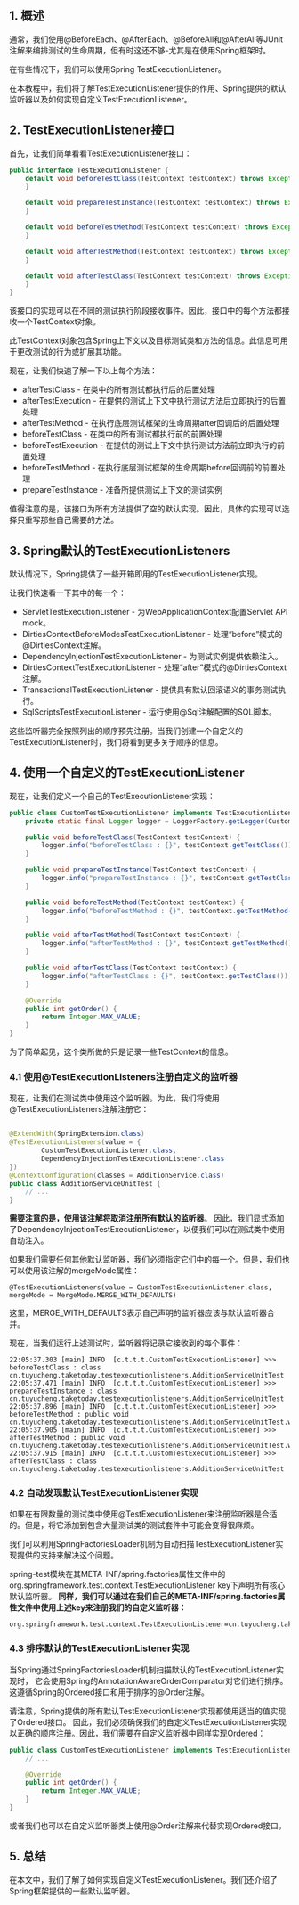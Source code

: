## 1. 概述

通常，我们使用@BeforeEach、@AfterEach、@BeforeAll和@AfterAll等JUnit注解来编排测试的生命周期，但有时这还不够-尤其是在使用Spring框架时。

在有些情况下，我们可以使用Spring TestExecutionListener。

在本教程中，我们将了解TestExecutionListener提供的作用、Spring提供的默认监听器以及如何实现自定义TestExecutionListener。

## 2. TestExecutionListener接口

首先，让我们简单看看TestExecutionListener接口：

```java
public interface TestExecutionListener {
    default void beforeTestClass(TestContext testContext) throws Exception {
    }

    default void prepareTestInstance(TestContext testContext) throws Exception {
    }

    default void beforeTestMethod(TestContext testContext) throws Exception {
    }

    default void afterTestMethod(TestContext testContext) throws Exception {
    }

    default void afterTestClass(TestContext testContext) throws Exception {
    }
}
```

该接口的实现可以在不同的测试执行阶段接收事件。因此，接口中的每个方法都接收一个TestContext对象。

此TestContext对象包含Spring上下文以及目标测试类和方法的信息。此信息可用于更改测试的行为或扩展其功能。

现在，让我们快速了解一下以上每个方法：

+ afterTestClass - 在类中的所有测试都执行后的后置处理
+ afterTestExecution - 在提供的测试上下文中执行测试方法后立即执行的后置处理
+ afterTestMethod - 在执行底层测试框架的生命周期after回调后的后置处理
+ beforeTestClass - 在类中的所有测试都执行前的前置处理
+ beforeTestExecution - 在提供的测试上下文中执行测试方法前立即执行的前置处理
+ beforeTestMethod - 在执行底层测试框架的生命周期before回调前的前置处理
+ prepareTestInstance - 准备所提供测试上下文的测试实例

值得注意的是，该接口为所有方法提供了空的默认实现。因此，具体的实现可以选择只重写那些自己需要的方法。

## 3. Spring默认的TestExecutionListeners

默认情况下，Spring提供了一些开箱即用的TestExecutionListener实现。

让我们快速看一下其中的每一个：

+ ServletTestExecutionListener - 为WebApplicationContext配置Servlet API mock。
+ DirtiesContextBeforeModesTestExecutionListener - 处理“before”模式的@DirtiesContext注解。
+ DependencyInjectionTestExecutionListener - 为测试实例提供依赖注入。
+ DirtiesContextTestExecutionListener - 处理“after”模式的@DirtiesContext注解。
+ TransactionalTestExecutionListener - 提供具有默认回滚语义的事务测试执行。
+ SqlScriptsTestExecutionListener - 运行使用@Sql注解配置的SQL脚本。

这些监听器完全按照列出的顺序预先注册。当我们创建一个自定义的TestExecutionListener时，我们将看到更多关于顺序的信息。

## 4. 使用一个自定义的TestExecutionListener

现在，让我们定义一个自己的TestExecutionListener实现：

```java
public class CustomTestExecutionListener implements TestExecutionListener, Ordered {
    private static final Logger logger = LoggerFactory.getLogger(CustomTestExecutionListener.class);

    public void beforeTestClass(TestContext testContext) {
        logger.info("beforeTestClass : {}", testContext.getTestClass());
    }

    public void prepareTestInstance(TestContext testContext) {
        logger.info("prepareTestInstance : {}", testContext.getTestClass());
    }

    public void beforeTestMethod(TestContext testContext) {
        logger.info("beforeTestMethod : {}", testContext.getTestMethod());
    }

    public void afterTestMethod(TestContext testContext) {
        logger.info("afterTestMethod : {}", testContext.getTestMethod());
    }

    public void afterTestClass(TestContext testContext) {
        logger.info("afterTestClass : {}", testContext.getTestClass());
    }

    @Override
    public int getOrder() {
        return Integer.MAX_VALUE;
    }
}
```

为了简单起见，这个类所做的只是记录一些TestContext的信息。

### 4.1 使用@TestExecutionListeners注册自定义的监听器

现在，让我们在测试类中使用这个监听器。为此，我们将使用@TestExecutionListeners注解注册它：

```java

@ExtendWith(SpringExtension.class)
@TestExecutionListeners(value = {
        CustomTestExecutionListener.class,
        DependencyInjectionTestExecutionListener.class
})
@ContextConfiguration(classes = AdditionService.class)
public class AdditionServiceUnitTest {
    // ...
}
```

**需要注意的是，使用该注解将取消注册所有默认的监听器**。
因此，我们显式添加了DependencyInjectionTestExecutionListener，以便我们可以在测试类中使用自动注入。

如果我们需要任何其他默认监听器，我们必须指定它们中的每一个。但是，我们也可以使用该注解的mergeMode属性：

```
@TestExecutionListeners(value = CustomTestExecutionListener.class, mergeMode = MergeMode.MERGE_WITH_DEFAULTS)
```

这里，MERGE_WITH_DEFAULTS表示自己声明的监听器应该与默认监听器合并。

现在，当我们运行上述测试时，监听器将记录它接收到的每个事件：

```
22:05:37.303 [main] INFO  [c.t.t.t.CustomTestExecutionListener] >>> beforeTestClass : class cn.tuyucheng.taketoday.testexecutionlisteners.AdditionServiceUnitTest 
22:05:37.471 [main] INFO  [c.t.t.t.CustomTestExecutionListener] >>> prepareTestInstance : class cn.tuyucheng.taketoday.testexecutionlisteners.AdditionServiceUnitTest 
22:05:37.896 [main] INFO  [c.t.t.t.CustomTestExecutionListener] >>> beforeTestMethod : public void cn.tuyucheng.taketoday.testexecutionlisteners.AdditionServiceUnitTest.whenValidNumbersPassed_thenReturnSum() 
22:05:37.905 [main] INFO  [c.t.t.t.CustomTestExecutionListener] >>> afterTestMethod : public void cn.tuyucheng.taketoday.testexecutionlisteners.AdditionServiceUnitTest.whenValidNumbersPassed_thenReturnSum() 
22:05:37.915 [main] INFO  [c.t.t.t.CustomTestExecutionListener] >>> afterTestClass : class cn.tuyucheng.taketoday.testexecutionlisteners.AdditionServiceUnitTest 
```

### 4.2 自动发现默认TestExecutionListener实现

如果在有限数量的测试类中使用@TestExecutionListener来注册监听器是合适的。但是，将它添加到包含大量测试类的测试套件中可能会变得很麻烦。

我们可以利用SpringFactoriesLoader机制为自动扫描TestExecutionListener实现提供的支持来解决这个问题。

spring-test模块在其META-INF/spring.factories属性文件中的org.springframework.test.context.TestExecutionListener
key下声明所有核心默认监听器。
**同样，我们可以通过在我们自己的META-INF/spring.factories属性文件中使用上述key来注册我们的自定义监听器：**

```
org.springframework.test.context.TestExecutionListener=cn.tuyucheng.taketoday.testexecutionlisteners.CustomTestExecutionListener
```

### 4.3 排序默认的TestExecutionListener实现

当Spring通过SpringFactoriesLoader机制扫描默认的TestExecutionListener实现时，
它会使用Spring的AnnotationAwareOrderComparator对它们进行排序。这遵循Spring的Ordered接口和用于排序的@Order注解。

请注意，Spring提供的所有默认TestExecutionListener实现都使用适当的值实现了Ordered接口。
因此，我们必须确保我们的自定义TestExecutionListener实现以正确的顺序注册。因此，我们需要在自定义监听器中同样实现Ordered：

```java
public class CustomTestExecutionListener implements TestExecutionListener, Ordered {
    // ...

    @Override
    public int getOrder() {
        return Integer.MAX_VALUE;
    }
}
```

或者我们也可以在自定义监听器类上使用@Order注解来代替实现Ordered接口。

## 5. 总结

在本文中，我们了解了如何实现自定义TestExecutionListener。我们还介绍了Spring框架提供的一些默认监听器。